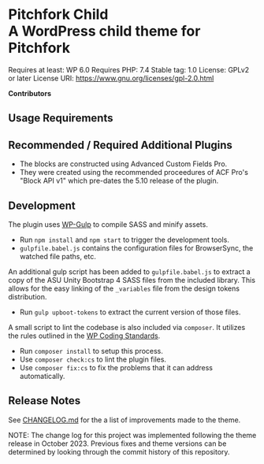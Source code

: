 # Pitchfork Child <br/> A WordPress child theme for Pitchfork

Requires at least: WP 6.0
Requires PHP: 7.4
Stable tag: 1.0
License: GPLv2 or later
License URI: https://www.gnu.org/licenses/gpl-2.0.html

**Contributors**

## Usage Requirements

## Recommended / Required Additional Plugins

- The blocks are constructed using Advanced Custom Fields Pro.
- They were created using the recommended proceedures of ACF Pro's "Block API v1" which pre-dates the 5.10 release of the plugin.

## Development

The plugin uses [WP-Gulp](https://github.com/ahmadawais/WPGulp) to compile SASS and minify assets.

- Run `npm install` and `npm start` to trigger the development tools.
- `gulpfile.babel.js` contains the configuration files for BrowserSync, the watched file paths, etc.

An additional gulp script has been added to `gulpfile.babel.js` to extract a copy of the ASU Unity Bootstrap 4 SASS files from the included library. This allows for the easy linking of the `_variables` file from the design tokens distribution.

- Run `gulp upboot-tokens` to extract the current version of those files.

A small script to lint the codebase is also included via `composer`. It utilizes the rules outlined in the [WP Coding Standards](https://github.com/WordPress/WordPress-Coding-Standards).

- Run `composer install` to setup this process.
- Use `composer check:cs` to lint the plugin files.
- Use `composer fix:cs` to fix the problems that it can address automatically.

## Release Notes

See [CHANGELOG.md](CHANGELOG.md) for the a list of improvements made to the theme.

NOTE: The change log for this project was implemented following the theme release in October 2023. Previous fixes and theme versions can be determined by looking through the commit history of this repository.

